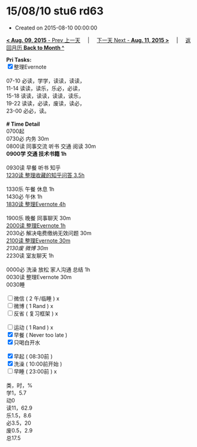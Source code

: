# 15/08/10 stu6 rd63

- Created on 2015-08-10 00:00:00

[**< Aug. 09, 2015** - Prev 上一天](/lifelogs/2015/08/d09.md) &nbsp; &nbsp; | &nbsp; &nbsp; [下一天 Next - **Aug. 11, 2015 >**](/lifelogs/2015/08/d11.md) &nbsp; &nbsp; |  &nbsp; &nbsp; [返回月历 **Back to Month ^**](/lifelogs/2015/08/index.md)
<br/><div><strong>Pri Tasks:</strong></div><div><input checked="true" type="checkbox"/>整理Evernote<br/></div><div><br/></div><div>07-10 必读，学学，读读，读读，</div><div>11-14 读读，读乐，乐必，必读，</div><div>15-18 读读，读读，读读，读乐，</div><div>19-22 读读，必读，废读，读必，</div><div>23-00 必必，读。</div><div><br/></div><div><b># Time Detail</b></div><div>0700起</div><div>0730必 内务 30m</div><div>0800读 同事交流 听书 交通 阅读 30m</div><div><b>0900学 交通 技术书籍 1h</b></div><div><b><br/></b></div><div>0930读 早餐 听书 知乎</div><div><u>1230读 整理收藏的知乎问答 3.5h</u></div><div><br clear="none"/></div><div>1330乐 午餐 休息 1h</div><div>1430必 午休 1h</div><div><u>1830读 整理Evernote 4h</u></div><div><br/></div><div>1900乐 晚餐 同事聊天 30m</div><div><u>2000读 整理Evernote 1h</u></div><div>2030必 解决电费缴纳无效问题 30m</div><div><u>2100读 整理Evernote 30m</u></div><div><i>2130废 微博 30m</i></div><div>2230读 室友聊天 1h</div><div><br/></div><div>0000必 洗澡 放松 家人沟通 总结 1h</div><div>0030读 整理Evernote 30m</div><div>0030睡</div><div><br/></div><div><input type="checkbox"/>微信 ( 2 午/临睡 ) x</div><div><input type="checkbox"/>微博 ( 1 Rand ) x</div><div><input type="checkbox"/>反省 ( 复习框架 ) x</div><div><br/></div><div><input type="checkbox"/>运动 ( 1 Rand ) x</div><div><input checked="true" type="checkbox"/>早餐 ( Never too late ) </div><div><input checked="true" type="checkbox"/>只喝白开水</div><div><br/></div><div><input checked="true" type="checkbox"/>早起 ( 08:30前 ) </div><div><input checked="true" type="checkbox"/>洗澡 ( 10:00前开始 ) <br/></div><div><input type="checkbox"/>早睡 ( 23:00前 ) x</div><div><br clear="none"/></div><div>类，时，%<br clear="none"/>学1，5.7<br clear="none"/>动0<br clear="none"/>读11，62.9<br clear="none"/>乐1.5，8.6<br clear="none"/>必3.5，20<br clear="none"/>废0.5，2.9<br clear="none"/>总17.5</div>
